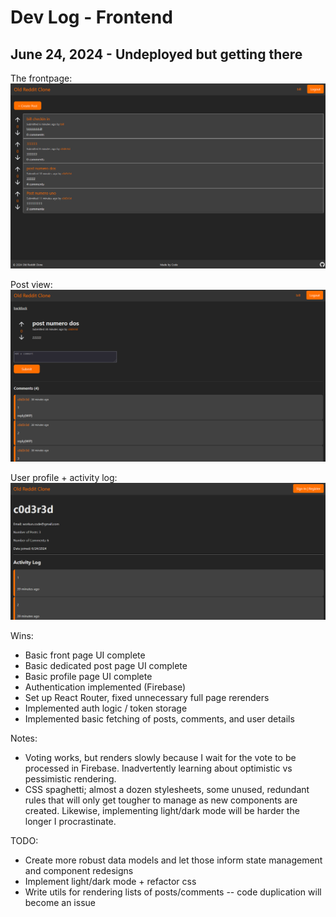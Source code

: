 # Dev Log - Frontend

## June 24, 2024 - Undeployed but getting there

The frontpage:
![frontpage](./readme_resources/frontpage_ui_06242024.png)

Post view:
![post](./readme_resources/postpage_ui_06242024.png)

User profile + activity log:
![profile](./readme_resources/profile_ui_06242024.png)

Wins:

- Basic front page UI complete
- Basic dedicated post page UI complete
- Basic profile page UI complete
- Authentication implemented (Firebase)
- Set up React Router, fixed unnecessary full page rerenders
- Implemented auth logic / token storage
- Implemented basic fetching of posts, comments, and user details

Notes:

- Voting works, but renders slowly because I wait for the vote to be processed in Firebase. Inadvertently learning about optimistic vs pessimistic rendering.
- CSS spaghetti; almost a dozen stylesheets, some unused, redundant rules that will only get tougher to manage as new components are created. Likewise, implementing light/dark mode will be harder the longer I procrastinate.

TODO:

- Create more robust data models and let those inform state management and component redesigns
- Implement light/dark mode + refactor css
- Write utils for rendering lists of posts/comments -- code duplication will become an issue

